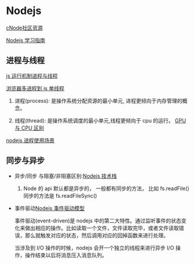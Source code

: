 <!--
 * @Author: TerryMin
 * @Date: 2023-01-02 09:51:15
 * @LastEditors: TerryMin
 * @LastEditTime: 2024-09-17 18:22:57
 * @Description: file not
-->

# Nodejs

[cNode社区资源](https://cnodejs.org/)

[Nodejs 学习指南](https://github.com/chyingp/nodejs-learning-guide)

## 进程与线程

[js 运行机制进程与线程](https://blog.csdn.net/dreamingbaobei3/article/details/89513338)

[浏览器多进程到 js 单线程](https://segmentfault.com/a/1190000012925872)

1. 进程(process): 是操作系统分配资源的最小单元, 进程更倾向于内存管理的概念。

2. 线程(thread): 是操作系统调度的最小单元,线程更倾向于 cpu 的运行。 [GPU 与 CPU 区别](https://zhuanlan.zhihu.com/p/156171120)

[nodejs 进程使用场景](https://juejin.cn/post/6913498911973834759)

## 同步与异步

- 异步/同步 与阻塞/非阻塞区别:[Nodejs 技术栈](https://github.com/qufei1993/Nodejs-Roadmap)

  1.  Node 的 api 默认都是异步的， 一般都有同步的方法， 比如 fs.readFile() 同步的方法是 fs.readFileSync()

- 事件驱动[Nodejs 事件驱动模型](https://blog.csdn.net/u010285974/article/details/84383557)

  事件驱动(event-driven)是 nodejs 中的第二大特性。通过监听事件的状态变化来做出相应的操作。比如读取一个文件，文件读取完毕，或者文件读取错误，那么就触发对应的状态，然后调用对应的回掉函数来进行处理。

  当涉及到 I/O 操作的时候，nodejs 会开一个独立的线程来进行异步 I/O 操作，操作结束以后将消息压入消息队列。
